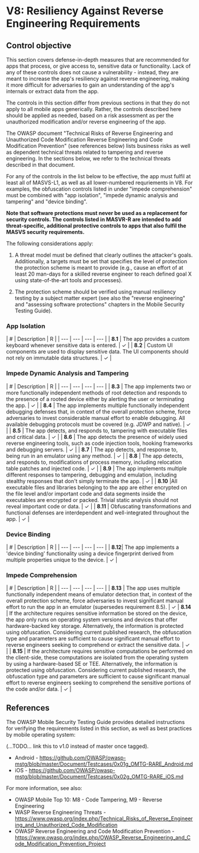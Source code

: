 # V8: Resiliency Against Reverse Engineering Requirements

## Control objective

This section covers defense-in-depth measures that are recommended for apps that process, or give access to, sensitive data or functionality. Lack of any of these controls does not cause a vulnerability - instead, they are meant to increase the app's resiliency against reverse engineering, making it more difficult for adversaries to gain an understanding of the app's internals or extract data from the app.

The controls in this section differ from previous sections in that they do not apply to all mobile apps generically. Rather, the controls described here should be applied as needed, based on a risk assessment as per the unauthorized modification and/or reverse engineering of the app.

The OWASP document "Technical Risks of Reverse Engineering and Unauthorized Code Modification Reverse Engineering and Code Modification Prevention" (see references below) lists business risks as well as dependent technical threats related to tampering and reverse engineering. In the sections below, we refer to the technical threats described in that document.

For any of the controls in the list below to be effective, the app must fulfil at least all of MASVS-L1, as well as all lower-numbered requriements in V8. For examples, the obfuscation controls listed in under "impede comprehension" must be combined with "app isolation", "impede dynamic analysis and tampering" and "device binding".

**Note that software protections must never be used as a replacement for security controls. The controls listed in MASVR-R are intended to add threat-specific, additional protective controls to apps that also fulfil the MASVS security requirements.**

The following considerations apply:

1. A threat model must be defined that clearly outlines the attacker's goals. Additionally, a targets must be set that specifies the level of protection the protection scheme is meant to provide (e.g., cause an effort of at least 20 man-days for a skilled reverse engineer to reach defined goal X using state-of-the-art tools and processes).

2. The protection scheme should be verified using manual resiliency testing by a subject matter expert (see also the "reverse engineering" and "assessing software protections" chapters in the Mobile Security Testing Guide).

### App Isolation

| # | Description | R |
| --- | --- | --- | --- |
| **8.1** | The app provides a custom keyboard whenever sensitive data is entered. | ✓ |
| **8.2** | Custom UI components are used to display sensitive data. The UI components should not rely on immutable data structures. | ✓ |
### Impede Dynamic Analysis and Tampering

| # | Description | R |
| --- | --- | --- | --- |
| **8.3** | The app implements two or more functionally independent methods of root detection and responds to the presence of a rooted device either by alerting the user or terminating the app. | ✓ |
| **8.4** | The app implements multiple functionally independent debugging defenses that, in context of the overall protection scheme, force adversaries to invest considerable manual effort to enable debugging. All available debugging protocols must be covered (e.g. JDWP and native). | ✓ |
| **8.5** | The app detects, and responds to, tampering with executable files and critical data. | ✓ |
| **8.6** | The app detects the presence of widely used reverse engineering tools, such as code injection tools, hooking frameworks and debugging servers. | ✓ |
| **8.7** | The app detects, and response to, being run in an emulator using any method.   | ✓ |
| **8.8** | The app detects, and responds to, modifications of process memory, including relocation table patches and injected code.  | ✓ |
| **8.9** | The app implements multiple different responses to tampering, debugging and emulation, including stealthy responses that don't simply terminate the app. | ✓ |
| **8.10** |All executable files and libraries belonging to the app are either encrypted on the file level and/or important code and data segments inside the executables are encrypted or packed. Trivial static analysis should not reveal important code or data. | ✓ |
| **8.11** | Obfuscating transformations and functional defenses are interdependent and well-integrated throughout the app. | ✓ |

### Device Binding

| # | Description | R |
| --- | --- | --- | --- |
| **8.12**| The app implements a 'device binding' functionality using a device fingerprint derived from multiple properties unique to the device. | ✓ |

### Impede Comprehension

| # | Description | R |
| --- | --- | --- | --- |
| **8.13** | The app uses multiple functionally independent means of emulator detection that, in context of the overall protection scheme, force adversaries to invest significant manual effort to run the app in an emulator (supersedes requirement 8.5). | ✓ 
| **8.14** | If the architecture requires sensitive information be stored on the device, the app only runs on operating system versions and devices that offer hardware-backed key storage. Alternatively, the information is protected using obfuscation. Considering current published research, the obfuscation type and parameters are sufficient to cause significant manual effort to reverse engineers seeking to comprehend or extract the sensitive data. | ✓ |
| **8.15** | If the architecture requires sensitive computations be performed on the client-side, these computations are isolated from the operating system by using a hardware-based SE or TEE. Alternatively, the information is protected using obfuscation. Considering current published research, the obfuscation type and parameters are sufficient to cause significant manual effort to reverse engineers seeking to comprehend the sensitive portions of the code and/or data.  | ✓ |


## References

The OWASP Mobile Security Testing Guide provides detailed instructions for verifying the requirements listed in this section, as well as best practices by mobile operating system:

(...TODO... link this to v1.0 instead of master once tagged).

- Android - https://github.com/OWASP/owasp-mstg/blob/master/Document/Testcases/0x01g_OMTG-RARE_Android.md
- iOS - https://github.com/OWASP/owasp-mstg/blob/master/Document/Testcases/0x02g_OMTG-RARE_iOS.md

For more information, see also:

- OWASP Mobile Top 10: M8 - Code Tampering, M9 - Reverse Engineering
- WASP Reverse Engineering Threats -https://www.owasp.org/index.php/Technical_Risks_of_Reverse_Engineering_and_Unauthorized_Code_Modification
- OWASP Reverse Engineering and Code Modification Prevention - https://www.owasp.org/index.php/OWASP_Reverse_Engineering_and_Code_Modification_Prevention_Project
